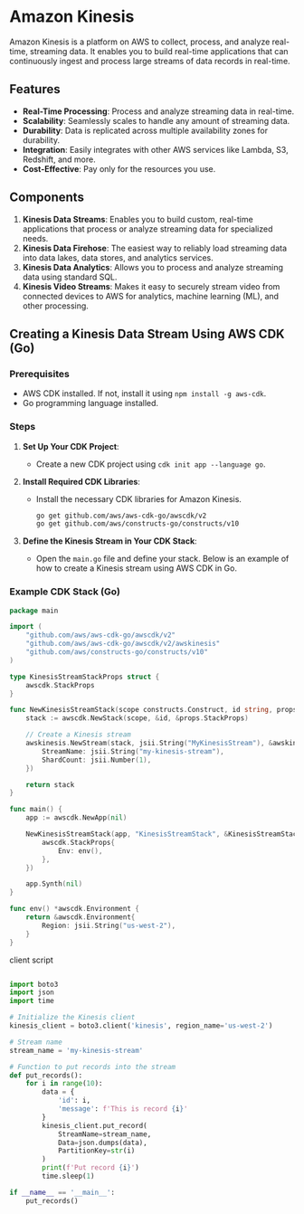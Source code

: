 # Amazon Kinesis

Amazon Kinesis is a platform on AWS to collect, process, and analyze real-time, streaming data. It enables you to build real-time applications that can continuously ingest and process large streams of data records in real-time.

## Features

- **Real-Time Processing**: Process and analyze streaming data in real-time.
- **Scalability**: Seamlessly scales to handle any amount of streaming data.
- **Durability**: Data is replicated across multiple availability zones for durability.
- **Integration**: Easily integrates with other AWS services like Lambda, S3, Redshift, and more.
- **Cost-Effective**: Pay only for the resources you use.

## Components

1. **Kinesis Data Streams**: Enables you to build custom, real-time applications that process or analyze streaming data for specialized needs.
2. **Kinesis Data Firehose**: The easiest way to reliably load streaming data into data lakes, data stores, and analytics services.
3. **Kinesis Data Analytics**: Allows you to process and analyze streaming data using standard SQL.
4. **Kinesis Video Streams**: Makes it easy to securely stream video from connected devices to AWS for analytics, machine learning (ML), and other processing.

## Creating a Kinesis Data Stream Using AWS CDK (Go)

### Prerequisites

- AWS CDK installed. If not, install it using `npm install -g aws-cdk`.
- Go programming language installed.

### Steps

1. **Set Up Your CDK Project**:
   - Create a new CDK project using `cdk init app --language go`.

2. **Install Required CDK Libraries**:
   - Install the necessary CDK libraries for Amazon Kinesis.
     ```sh
     go get github.com/aws/aws-cdk-go/awscdk/v2
     go get github.com/aws/constructs-go/constructs/v10
     ```

3. **Define the Kinesis Stream in Your CDK Stack**:
   - Open the `main.go` file and define your stack. Below is an example of how to create a Kinesis stream using AWS CDK in Go.

### Example CDK Stack (Go)

```go
package main

import (
    "github.com/aws/aws-cdk-go/awscdk/v2"
    "github.com/aws/aws-cdk-go/awscdk/v2/awskinesis"
    "github.com/aws/constructs-go/constructs/v10"
)

type KinesisStreamStackProps struct {
    awscdk.StackProps
}

func NewKinesisStreamStack(scope constructs.Construct, id string, props *KinesisStreamStackProps) awscdk.Stack {
    stack := awscdk.NewStack(scope, &id, &props.StackProps)

    // Create a Kinesis stream
    awskinesis.NewStream(stack, jsii.String("MyKinesisStream"), &awskinesis.StreamProps{
        StreamName: jsii.String("my-kinesis-stream"),
        ShardCount: jsii.Number(1),
    })

    return stack
}

func main() {
    app := awscdk.NewApp(nil)

    NewKinesisStreamStack(app, "KinesisStreamStack", &KinesisStreamStackProps{
        awscdk.StackProps{
            Env: env(),
        },
    })

    app.Synth(nil)
}

func env() *awscdk.Environment {
    return &awscdk.Environment{
        Region: jsii.String("us-west-2"),
    }
}

```


client script

```python

import boto3
import json
import time

# Initialize the Kinesis client
kinesis_client = boto3.client('kinesis', region_name='us-west-2')

# Stream name
stream_name = 'my-kinesis-stream'

# Function to put records into the stream
def put_records():
    for i in range(10):
        data = {
            'id': i,
            'message': f'This is record {i}'
        }
        kinesis_client.put_record(
            StreamName=stream_name,
            Data=json.dumps(data),
            PartitionKey=str(i)
        )
        print(f'Put record {i}')
        time.sleep(1)

if __name__ == '__main__':
    put_records()


```
